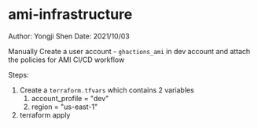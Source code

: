 # ami-infrastructure
Author: Yongji Shen
Date: 2021/10/03


Manually Create a user account - `ghactions_ami` in dev account and attach the policies for AMI CI/CD workflow

Steps:
1. Create a `terraform.tfvars` which contains 2 variables
    <ol>
    <li>account_profile = "dev"</li>
    <li>region = "us-east-1"</li>
    </ol>
2. terraform apply